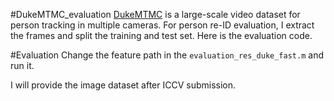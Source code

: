 #DukeMTMC_evaluation
[DukeMTMC](http://vision.cs.duke.edu/DukeMTMC/) is a large-scale video dataset for person tracking in  multiple cameras. For person re-ID evaluation, I extract the frames and split the training and test set.
Here is the evaluation code.

#Evaluation
Change the feature path in the `evaluation_res_duke_fast.m` and run it.

I will provide the image dataset after ICCV submission.
